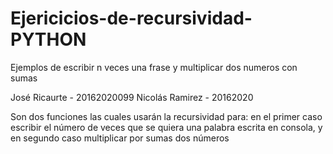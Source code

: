 # Ejericicios-de-recursividad-PYTHON
Ejemplos de escribir n veces una frase y multiplicar dos numeros con sumas

José Ricaurte - 20162020099
Nicolás Ramirez - 20162020

Son dos funciones las cuales usarán la recursividad para: en el primer caso escribir el número de veces que se quiera una palabra escrita en consola, y en segundo caso multiplicar por sumas dos números

